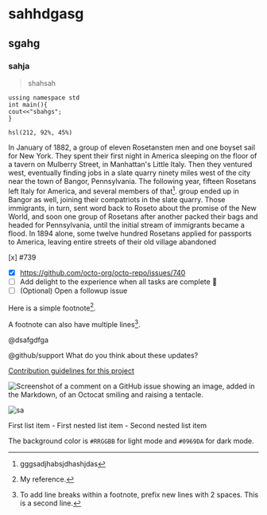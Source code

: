 # sahhdgasg
## sgahg
### sahja

> shahsah

```
ussing namespace std
int main(){
cout<<"sbahgs";
}
```
`hsl(212, 92%, 45%)`

In January of 1882, a group of eleven Rosetansten men and one boyset sail for New York.
They spent their first night in America sleeping on the floor of a tavern on Mulberry Street, in
Manhattan's Little Italy. Then they ventured west, eventually finding jobs in a slate quarry ninety
miles west of the city near the town of Bangor, Pennsylvania. The following year, fifteen
Rosetans left Italy for America, and several members of that[^3].  group ended up in Bangor as well,
joining their compatriots in the slate quarry. Those immigrants, in turn, sent word back to
Roseto about the promise of the New World, and soon one group of Rosetans after another
packed their bags and headed for Pennsylvania, until the initial stream of immigrants became a
flood. In 1894 alone, some twelve hundred Rosetans applied for passports to America, leaving
entire streets of their old village abandoned

[x] #739
- [x] https://github.com/octo-org/octo-repo/issues/740
- [ ] Add delight to the experience when all tasks are complete :tada:
- [ ] \(Optional) Open a followup issue

Here is a simple footnote[^1].


A footnote can also have multiple lines[^2].

[^1]: My reference.
[^2]: To add line breaks within a footnote, prefix new lines with 2 spaces.
  This is a second line.
  
  
[^3]: gggsadjhabsjdhashjdas
  
 @dsafgdfga
  
  @github/support What do you think about these updates?
  
  [Contribution guidelines for this project](docs/CONTRIBUTING.md)
  
  
  ![Screenshot of a comment on a GitHub issue showing an image, added in the Markdown, of an Octocat smiling and raising a tentacle.](https://myoctocat.com/assets/images/base-octocat.svg)
  
  ![sa](https://i.pinimg.com/564x/d4/d1/72/d4d172832f77f506b90ce1a3b2a73c27.jpg)
  
   First list item
     - First nested list item
       - Second nested list item
       
The background color is `#RRGGBB` for light mode and `#0969DA` for dark mode.
